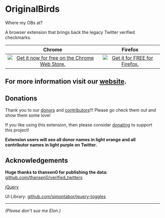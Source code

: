 # OriginalBirds
Where my OBs at?

A browser extension that brings back the legacy Twitter verified checkmarks.

Chrome                     | Firefox
:-------------------------:|:-------------------------:
[![Get it now for free on the Chrome Web Store.](https://chromestone.github.io/OriginalBirds/images/chrome.png)](https://chrome.google.com/webstore/detail/original-birds/chhgbpmapfgibdoimakecicdlhhmkpjn) | [![Get it for FREE for Firefox.](https://chromestone.github.io/OriginalBirds/images/firefox.webp)](https://addons.mozilla.org/en-US/firefox/addon/original-birds/)

## For more information visit our [website](https://chromestone.github.io/OriginalBirds/).

## Donations
Thank you to our [donors](https://chromestone.github.io/OriginalBirds/donors.html) and [contributors](https://chromestone.github.io/OriginalBirds/contributors.html)!!! Please go check them out and show them some love!

If you like using this extension, then please consider [donating](https://www.buymeacoffee.com/openbirds) to support this project!<br />

**Extension users will see all donor names in light orange and all contributor names in light purple on Twitter.**

## Acknowledgements

**Huge thanks to thansen0 for publishing the data:** [github.com/thansen0/verified_twitters](https://github.com/thansen0/verified_twitters)

[jQuery](https://github.com/jquery/jquery)

UI Library: [github.com/simontabor/jquery-toggles](https://github.com/simontabor/jquery-toggles)

---

_(Please don't sue me Elon.)_
